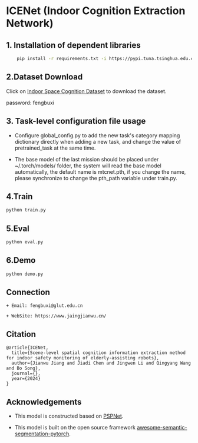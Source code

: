 # ICENet (Indoor Cognition Extraction Network)

## 1. Installation of dependent libraries

```bash
    pip install -r requirements.txt -i https://pypi.tuna.tsinghua.edu.cn/simple
```

## 2.Dataset Download

Click on [Indoor Space Cognition Dataset](https://gluteducn-my.sharepoint.com/:u:/g/personal/fengbuxi_glut_edu_cn/ERHslxh4kiZCsy1wHvnN9JgBeiZfLp9cXhHUg0ouTaNerQ?e=Q9piKL) to download the dataset.


password: fengbuxi


## 3. Task-level configuration file usage

+ Configure global_config.py to add the new task's category mapping dictionary directly when adding a new task, and change the value of pretrained_task at the same time.

+ The base model of the last mission should be placed under ~/.torch/models/ folder, the system will read the base model automatically, the default name is mtcnet.pth, if you change the name, please synchronize to change the pth_path variable under train.py.

## 4.Train

```bash
python train.py
```

## 5.Eval

```bash
python eval.py
```

## 6.Demo

```bash
python demo.py
```

## Connection

    + Email: fengbuxi@glut.edu.cn

    + WebSite: https://www.jaingjianwu.cn/

## Citation

```
@article{ICENet,
  title={Scene-level spatial cognition information extraction method for indoor safety monitoring of elderly-assisting robots}, 
  author={Jianwu Jiang and Jiadi Chen and Jingwen Li and Qingyang Wang and Bo Song},
  journal={},
  year={2024}
}
```

## Acknowledgements

+ This model is constructed based on [PSPNet](https://arxiv.org/pdf/1612.01105).

+ This model is built on the open source framework [awesome-semantic-segmentation-pytorch](https://github.com/Tramac/awesome-semantic-segmentation-pytorch.git).
